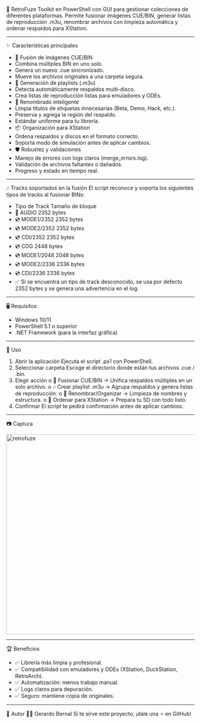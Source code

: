 💾 RetroFuze
Toolkit en PowerShell con GUI para gestionar colecciones de diferentes plataformas.
Permite fusionar imágenes CUE/BIN, generar listas de reproducción .m3u, renombrar archivos con limpieza automática y ordenar respaldos para XStation.
________________________________________
✨ Características principales

- 📄 Fusión de imágenes CUE/BIN
-	Combina múltiples BIN en uno solo.
- Genera un nuevo .cue sincronizado.
-	Mueve los archivos originales a una carpeta segura.
-	🎵 Generación de playlists (.m3u)
-	Detecta automáticamente respaldos multi-disco.
-	Crea listas de reproducción listas para emuladores y ODEs.
-	🧼 Renombrado inteligente
-	Limpia títulos de etiquetas innecesarias (Beta, Demo, Hack, etc.).
-	Preserva y agrega la región del respaldo.
-	Estándar uniforme para tu librería.
-	📦 Organización para XStation
-	Ordena respaldos y discos en el formato correcto.
-	Soporta modo de simulación antes de aplicar cambios.
-	🛡️ Robustez y validaciones
-	Manejo de errores con logs claros (merge_errors.log).
-	Validación de archivos faltantes o dañados.
-	Progreso y estado en tiempo real.
________________________________________
🎶 Tracks soportados en la fusión
El script reconoce y soporta los siguientes tipos de tracks al fusionar BINs:
- Tipo de Track	Tamaño de bloque
- 🎵 AUDIO	2352 bytes
- 💿 MODE1/2352	2352 bytes
- 💿 MODE2/2352	2352 bytes
- 💿 CDI/2352	2352 bytes
- 💿 CDG	2448 bytes
- 💿 MODE1/2048	2048 bytes
- 💿 MODE2/2336	2336 bytes
- 💿 CDI/2336	2336 bytes
- ✅ Si se encuentra un tipo de track desconocido, se usa por defecto 2352 bytes y se genera una advertencia en el log.
________________________________________
🖥️ Requisitos
-	Windows 10/11
-	PowerShell 5.1 o superior
-	.NET Framework (para la interfaz gráfica)
________________________________________
🚀 Uso
1.	Abrir la aplicación
Ejecuta el script .ps1 con PowerShell.
2.	Seleccionar carpeta
Escoge el directorio donde están tus archivos .cue / .bin.
3.	Elegir acción
o	🔄 Fusionar CUE/BIN → Unifica respaldos múltiples en un solo archivo.
o	🎶 Crear playlist .m3u → Agrupa respaldos y genera listas de reproducción.
o	🧹 Renombrar/Organizar → Limpieza de nombres y estructura.
o	📂 Ordenar para XStation → Prepara tu SD con todo listo.
4.	Confirmar
El script te pedirá confirmación antes de aplicar cambios.
________________________________________
📷 Captura

<img width="515" height="535" alt="retrofuze" src="https://github.com/user-attachments/assets/fce8bdbe-8012-4525-9899-40cd42718051" />

________________________________________
🏆 Beneficios
-	✅ Librería más limpia y profesional.
-	✅ Compatibilidad con emuladores y ODEs (XStation, DuckStation, RetroArch).
-	✅ Automatización: menos trabajo manual.
-	✅ Logs claros para depuración.
-	✅ Seguro: mantiene copia de originales.
________________________________________
📌 Autor
👨‍💻 Gerardo Bernal
Si te sirve este proyecto, ¡dale una ⭐ en GitHub!
